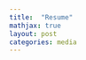 ```yaml
---
title:  "Resume"
mathjax: true
layout: post
categories: media
---
```


<object data="../assets/Resume_manlinzhang.pdf" width="800" height="1000" type='application/pdf'></object>

